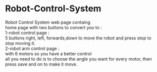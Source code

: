 # Robot-Control-System
Robot Control System web page containg <br>
home page with two buttons to convert you to : <br>
1-robot control page : <br>
5 buttons right, left, forwards,down to move the robot and press stop to stop moving it. <br>
2-robot arm control page : <br>
with 6 motors so you have a better control <br>
all you need to do is to choose the angle you want for every motor, then press save and on to make it move. <br>
